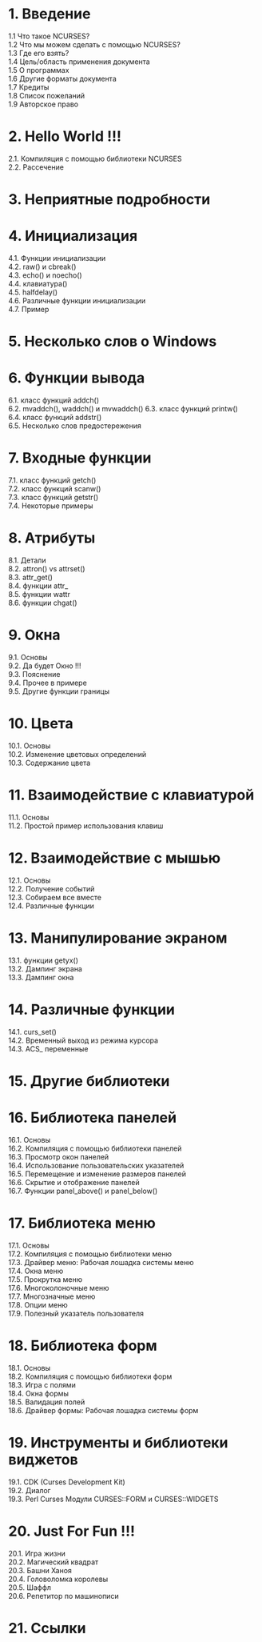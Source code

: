 # 1. Введение
  1.1 Что такое NCURSES?  
  1.2 Что мы можем сделать с помощью NCURSES?  
  1.3 Где его взять?  
  1.4 Цель/область применения документа  
  1.5 О программах  
  1.6 Другие форматы документа  
  1.7 Кредиты  
  1.8 Список пожеланий  
  1.9 Авторское право  
 
# 2. Hello World !!!
2.1. Компиляция с помощью библиотеки NCURSES  
2.2. Рассечение  

# 3. Неприятные подробности

# 4. Инициализация
4.1. Функции инициализации  
4.2. raw() и cbreak()  
4.3. echo() и noecho()  
4.4. клавиатура()  
4.5. halfdelay()  
4.6. Различные функции инициализации  
4.7. Пример  

# 5. Несколько слов о Windows

# 6. Функции вывода  
6.1. класс функций addch()  
6.2. mvaddch(), waddch() и mvwaddch() 
6.3. класс функций printw()  
6.4. класс функций addstr()  
6.5. Несколько слов предостережения  


# 7. Входные функции
7.1. класс функций getch()  
7.2. класс функций scanw()  
7.3. класс функций getstr()  
7.4. Некоторые примеры  

# 8. Атрибуты
8.1. Детали  
8.2. attron() vs attrset()  
8.3. attr_get()  
8.4. функции attr_  
8.5. функции wattr  
8.6. функции chgat()  

# 9. Окна
9.1. Основы  
9.2. Да будет Окно !!!  
9.3. Пояснение  
9.4. Прочее в примере  
9.5. Другие функции границы  

# 10. Цвета  
10.1. Основы  
10.2. Изменение цветовых определений  
10.3. Содержание цвета  

# 11. Взаимодействие с клавиатурой
11.1. Основы  
11.2. Простой пример использования клавиш  

# 12. Взаимодействие с мышью
12.1. Основы  
12.2. Получение событий  
12.3. Собираем все вместе  
12.4. Различные функции  

# 13. Манипулирование экраном
13.1. функции getyx()  
13.2. Дампинг экрана  
13.3. Дампинг окна  

# 14. Различные функции
14.1. curs_set()  
14.2. Временный выход из режима курсора  
14.3. ACS_ переменные  

# 15. Другие библиотеки

# 16. Библиотека панелей
16.1. Основы  
16.2. Компиляция с помощью библиотеки панелей  
16.3. Просмотр окон панелей  
16.4. Использование пользовательских указателей  
16.5. Перемещение и изменение размеров панелей  
16.6. Скрытие и отображение панелей  
16.7. Функции panel_above() и panel_below()  

# 17. Библиотека меню
17.1. Основы  
17.2. Компиляция с помощью библиотеки меню  
17.3. Драйвер меню: Рабочая лошадка системы меню  
17.4. Окна меню  
17.5. Прокрутка меню  
17.6. Многоколоночные меню  
17.7. Многозначные меню  
17.8. Опции меню  
17.9. Полезный указатель пользователя  

# 18. Библиотека форм
18.1. Основы  
18.2. Компиляция с помощью библиотеки форм  
18.3. Игра с полями  
18.4. Окна формы  
18.5. Валидация полей  
18.6. Драйвер формы: Рабочая лошадка системы форм 

# 19. Инструменты и библиотеки виджетов 
19.1. CDK (Curses Development Kit)  
19.2. Диалог  
19.3. Perl Curses Модули CURSES::FORM и CURSES::WIDGETS  

# 20. Just For Fun !!!
20.1. Игра жизни  
20.2. Магический квадрат  
20.3. Башни Ханоя  
20.4. Головоломка королевы  
20.5. Шаффл  
20.6. Репетитор по машинописи  

# 21. Ссылки
